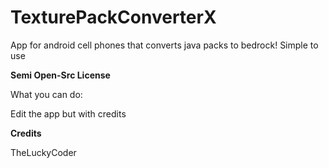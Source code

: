 # TexturePackConverterX
App for android cell phones that converts java packs to bedrock! Simple to use

**Semi Open-Src License**

What you can do:

Edit the app but with credits


**Credits**

TheLuckyCoder
